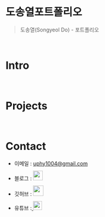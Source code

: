 # 도송열포트폴리오

> 도송열(Songyeol Do) - 포트폴리오

<br />

# Intro

<br />

# Projects

<br />

# Contact
- 이메일 : uphy1004@gmail.com
- 블로그 : <a href="https://50n8y301.tistory.com/">
  <img src="https://img1.daumcdn.net/thumb/R1280x0/?scode=mtistory2&fname=https%3A%2F%2Fblog.kakaocdn.net%2Fdn%2FkEjsa%2FbtsJzCPJtaI%2FSHWcOFdSQuYJIJRbvL77hK%2Fimg.png" height="26px" style="margin-top: 10px" />
  </a>
- 깃허브 : <a href="https://github.com/yeo12">
  <img src="https://user-images.githubusercontent.com/68724828/185908612-22f4d219-78a7-4de7-bb02-deecaa63bffa.png" height="28px" style="margin-top: 10px" />
  </a>
- 유튜브 :<a href="https://www.youtube.com/@user-ne5yg6yd9p">
  <img src="https://user-images.githubusercontent.com/1569988/159397141-21463bc2-2acf-416b-aa15-235664556f34.png" height="24px" style="margin-top: 10px" />
  </a>
